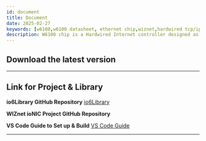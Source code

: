 ```yaml
---
id: document
title: Document
date: 2025-02-27
keywords: [w6100,w6100 datasheet, ethernet chip,wiznet,hardwired tcp/ip,arduino ethernet,pico ethernet]
description: W6100 chip is a Hardwired Internet controller designed as a full hardwired TCP/IP stack with WIZnet technology
---
```



## Download the latest version

<!-- Korean : <a href="/img/products/w6100/w6100_ds_v105k.pdf" target="_blank">W6100 DataSheet v1.0.5</a><br />
English : <a href="/img/products/w6100/w6100_ds_v105e.pdf" target="_blank">W6100 DataSheet v1.0.5</a> -->

-----

## Link for Project & Library

**io6Library GitHub Repository**
[io6Library](https://github.com/Wiznet/io6Library) 

**WIZnet ioNIC Project GitHub Repository**
<!-- [WIZnet ioNIC](https://github.com/WIZnet-ioNIC/WIZnet-PICO-v6-C) -->

**VS Code Guide to Set up & Build**
[VS Code Guide](make-a-new-projects-vscode.md)


-----